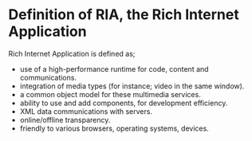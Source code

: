 # Definition of RIA, the Rich Internet Application

Rich Internet Application is defined as;

- use of a high-performance runtime for code, content and communications.
- integration of media types (for instance; video in the same window).
- a common object model for these multimedia services.
- ability to use and add components, for development efficiency.
- XML data communications with servers.
- online/offline transparency.
- friendly to various browsers, operating systems, devices.